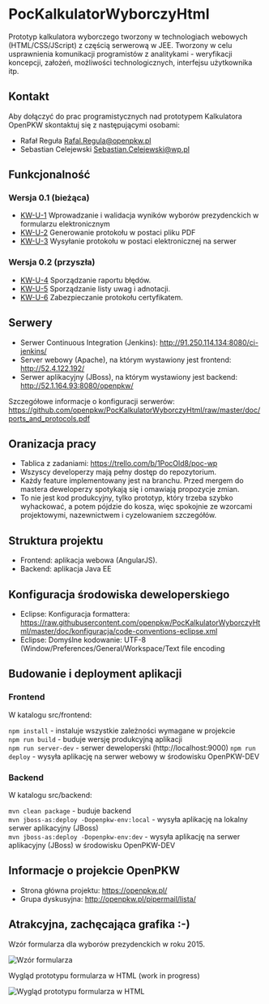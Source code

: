 ﻿# PocKalkulatorWyborczyHtml
Prototyp kalkulatora wyborczego tworzony w technologiach webowych (HTML/CSS/JScript) z częścią serwerową w JEE. Tworzony w celu usprawnienia komunikacji programistów z analitykami - weryfikacji koncepcji, założeń, możliwości technologicznych, interfejsu użytkownika itp.

## Kontakt
Aby dołączyć do prac programistycznych nad prototypem Kalkulatora OpenPKW skontaktuj się z następującymi osobami:
- Rafał Reguła <Rafal.Regula@openpkw.pl>
- Sebastian Celejewski <Sebastian.Celejewski@wp.pl>

## Funkcjonalność
### Wersja 0.1 (bieżąca)
- [KW-U-1](http://trello.com/c/wHH5FeuB) Wprowadzanie i walidacja wyników wyborów prezydenckich w formularzu elektronicznym
- [KW-U-2](https://trello.com/c/3nQc4SMi) Generowanie protokołu w postaci pliku PDF
- [KW-U-3](https://trello.com/c/LzikRQvG) Wysyłanie protokołu w postaci elektronicznej na serwer

### Wersja 0.2 (przyszła)
- [KW-U-4](https://trello.com/c/xXDZeLrq) Sporządzanie raportu błędów.
- [KW-U-5](https://trello.com/c/cOlQ97Vi) Sporządzanie listy uwag i adnotacji.
- [KW-U-6](https://trello.com/c/I4WIjpR9) Zabezpieczanie protokołu certyfikatem.

## Serwery
- Serwer Continuous Integration (Jenkins): http://91.250.114.134:8080/ci-jenkins/
- Server webowy (Apache), na którym wystawiony jest frontend: http://52.4.122.192/
- Serwer aplikacyjny (JBoss), na którym wystawiony jest backend: http://52.1.164.93:8080/openpkw/

Szczegółowe informacje o konfiguracji serwerów: https://github.com/openpkw/PocKalkulatorWyborczyHtml/raw/master/doc/ports_and_protocols.pdf

## Oranizacja pracy
- Tablica z zadaniami: https://trello.com/b/1PocOld8/poc-wp
- Wszyscy developerzy mają pełny dostęp do repozytorium.
- Każdy feature implementowany jest na branchu. Przed mergem do mastera deweloperzy spotykają się i omawiają propozycje zmian.
- To nie jest kod produkcyjny, tylko prototyp, który trzeba szybko wyhackować, a potem pójdzie do kosza, więc spokojnie ze wzorcami projektowymi, nazewnictwem i cyzelowaniem szczegółów.

## Struktura projektu
- Frontend: aplikacja webowa (AngularJS).
- Backend: aplikacja Java EE

## Konfiguracja środowiska deweloperskiego
- Eclipse: Konfiguracja formattera: https://raw.githubusercontent.com/openpkw/PocKalkulatorWyborczyHtml/master/doc/konfiguracja/code-conventions-eclipse.xml
- Eclipse: Domyślne kodowanie: UTF-8 (Window/Preferences/General/Workspace/Text file encoding

## Budowanie i deployment aplikacji
### Frontend
W katalogu src/frontend:

```npm install``` - instaluje wszystkie zależności wymagane w projekcie<br/>
```npm run build``` - buduje wersję produkcyjną aplikacji<br/>
```npm run server-dev``` - serwer deweloperski (http://localhost:9000)
```npm run deploy``` - wysyła aplikację na serwer webowy w środowisku OpenPKW-DEV

### Backend
W katalogu src/backend:

```mvn clean package``` - buduje backend<br/>
```mvn jboss-as:deploy -Dopenpkw-env:local``` - wysyła aplikację na lokalny serwer aplikacyjny (JBoss)<br/>
```mvn jboss-as:deploy -Dopenpkw-env:dev``` - wysyła aplikację na serwer aplikacyjny (JBoss) w środowisku OpenPKW-DEV 

## Informacje o projekcie OpenPKW
- Strona główna projektu: https://openpkw.pl/
- Grupa dyskusyjna: http://openpkw.pl/pipermail/lista/

## Atrakcyjna, zachęcająca grafika :-)

Wzór formularza dla wyborów prezydenckich w roku 2015.

![Wzór formularza](https://raw.githubusercontent.com/openpkw/PocKalkulatorWyborczyHtml/master/doc/images/formularz_wzor.png)

Wygląd prototypu formularza w HTML (work in progress)

![Wygląd prototypu formularza w HTML](https://raw.githubusercontent.com/openpkw/PocKalkulatorWyborczyHtml/master/doc/images/formularz_prototyp_html.png)
